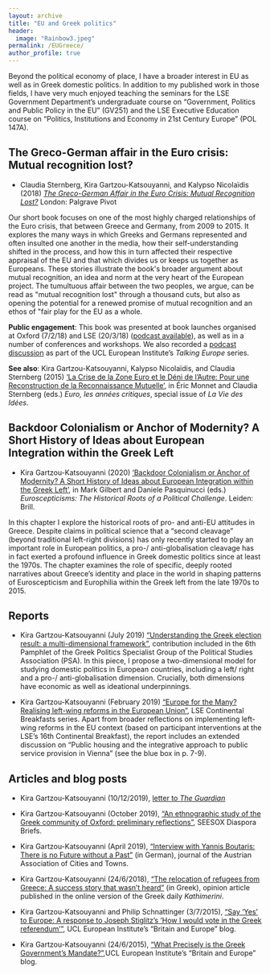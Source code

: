 ```yaml
---
layout: archive
title: "EU and Greek politics"
header: 
  image: "Rainbow3.jpeg"
permalink: /EUGreece/
author_profile: true
---
```

Beyond the political economy of place, I have a broader interest in EU as well as in Greek domestic politics. In addition to my published work in those fields, I have very much enjoyed teaching the seminars for the LSE Government Department’s undergraduate course on “Government, Politics and Public Policy in the EU” (GV251) and the LSE Executive Education course on “Politics, Institutions and Economy in 21st Century Europe” (POL 147A). 

## The Greco-German affair in the Euro crisis: Mutual recognition lost?

* Claudia Sternberg, Kira Gartzou-Katsouyanni, and Kalypso Nicolaïdis (2018) [*The Greco-German Affair in the Euro Crisis: Mutual Recognition Lost?*](https://link.springer.com/book/10.1057/978-1-137-54751-4) London: Palgrave Pivot

Our short book focuses on one of the most highly charged relationships of the Euro crisis, that between Greece and Germany, from 2009 to 2015. It explores the many ways in which Greeks and Germans represented and often insulted one another in the media, how their self-understanding shifted in the process, and how this in turn affected their respective appraisal of the EU and that which divides us or keeps us together as Europeans. These stories illustrate the book's broader argument about mutual recognition, an idea and norm at the very heart of the European project. The tumultuous affair between the two peoples, we argue, can be read as "mutual recognition lost" through a thousand cuts, but also as opening the potential for a renewed promise of mutual recognition and an ethos of "fair play for the EU as a whole.

**Public engagement**: This book was presented at book launches organised at Oxford (7/2/18) and LSE (20/3/18) ([podcast available](https://richmedia.lse.ac.uk/hellenicobservatory/20180321_TheGrecoGermanAffairInTheEuroCrisis.mp3)), as well as in a number of conferences and workshops. We also recorded a [podcast discussion](https://www.ucl.ac.uk/european-institute/projects/talking-europe) as part of the UCL European Institute’s *Talking Europe* series.

**See also**: Kira Gartzou-Katsouyanni, Kalypso Nicolaïdis, and Claudia Sternberg (2015) [‘La Crise de la Zone Euro et le Déni de l’Autre: Pour une Reconstruction de la Reconnaissance Mutuelle’](https://laviedesidees.fr/Euro-les-annees-critiques.html), in Éric Monnet and Claudia Sternberg (eds.) *Euro, les années critiques*, special issue of *La Vie des Idées*.

## Backdoor Colonialism or Anchor of Modernity? A Short History of Ideas about European Integration within the Greek Left

* Kira Gartzou-Katsouyanni (2020) [‘Backdoor Colonialism or Anchor of Modernity? A Short History of Ideas about European Integration within the Greek Left’](https://brill.com/view/book/edcoll/9789004421257/BP000009.xml), in Mark Gilbert and Daniele Pasquinucci (eds.) *Euroscepticisms: The Historical Roots of a Political Challenge*. Leiden: Brill.

In this chapter I explore the historical roots of pro- and anti-EU attitudes in Greece. Despite claims in political science that a “second cleavage” (beyond traditional left-right divisions) has only recently started to play an important role in European politics,  a pro-/ anti-globalisation cleavage has in fact exerted a profound influence in Greek domestic politics since at least the 1970s. The chapter examines the role of specific, deeply rooted narratives about Greece’s identity and place in the world in shaping patterns of Euroscepticism and Europhilia within the Greek left from the late 1970s to 2015. 

## Reports

*	Kira Gartzou-Katsouyanni (July 2019) [“Understanding the Greek election result: a multi-dimensional framework”](https://gpsg.org.uk/wp-content/uploads/2019/07/Final_Pamphlet_July-2019.pdf), contribution included in the 6th Pamphlet of the Greek Politics Specialist Group of the Political Studies Association (PSA). In this piece, I propose a two-dimensional model for studying domestic politics in European countries, including a left/ right and a pro-/ anti-globalisation dimension. Crucially, both dimensions have economic as well as ideational underpinnings.   

* Kira Gartzou-Katsouyanni (February 2019) [“Europe for the Many? Realising left-wing reforms in the European Union”](https://blogsmedia.lse.ac.uk/blogs.dir/107/files/2019/05/LSE-Continental-Breakfast-Europe-for-the-Many.pdf), LSE Continental Breakfasts series. Apart from broader reflections on implementing left-wing reforms in the EU context (based on participant interventions at the LSE’s 16th Continental Breakfast), the report includes an extended discussion on “Public housing and the integrative approach to public service provision in Vienna” (see the blue box in p. 7-9).

## Articles and blog posts

* Kira Gartzou-Katsouyanni (10/12/2019), [letter to *The Guardian*](https://www.theguardian.com/politics/2019/dec/10/eu-pride-and-the-view-from-1970s-brussels?fbclid=IwAR0KB7vlzeQtejN4Nm1sLjW9T9T2j-J79KJvbn_H4Uhxqbn4x510pxBG47Q)

* Kira Gartzou-Katsouyanni (October 2019), [“An ethnographic study of the Greek community of Oxford: preliminary reflections”](http://seesoxdiaspora.org/publications/briefs/an-ethnographic-study-of-the-greek-community-of-oxford-preliminary-reflections), SEESOX Diaspora Briefs. 

* Kira Gartzou-Katsouyanni (April 2019), [“Interview with Yannis Boutaris: There is no Future without a Past”](https://www.staedtebund.gv.at/fileadmin/USERDATA/oegz/dokumente/OeGZ_4_2019.pdf) (in German), journal of the Austrian Association of Cities and Towns. 

* Kira Gartzou-Katsouyanni (24/6/2018), [“The relocation of refugees from Greece: A success story that wasn’t heard”](http://www.kathimerini.gr/971442/article/epikairothta/kosmos/metegkatastash-prosfygwn-mia-epityxia-poy-den-akoysthke) (in Greek), opinion article published in the online version of the Greek daily *Kathimerini*. 

* Kira Gartzou-Katsouyanni and Philip Schnattinger (3/7/2015), [“Say ‘Yes’ to Europe: A response to Joseph Stiglitz’s ‘How I would vote in the Greek referendum’”](http://britain-europe.com/2015/07/03/say-yes-to-europe-a-response-to-joseph-stiglitz/), UCL European Institute’s “Britain and Europe” blog.

* Kira Gartzou-Katsouyanni (24/6/2015), [“What Precisely is the Greek Government’s Mandate?”](http://britain-europe.com/2015/06/24/what-precisely-is-the-greek-governments-mandate/),UCL European Institute’s “Britain and Europe” blog. 